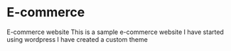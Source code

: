 # E-commerce
E-commerce website
This is a sample e-commerce website I have started using wordpress 
I have created a custom theme

